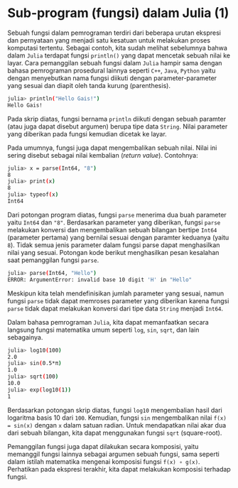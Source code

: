 # Sub-program (fungsi) dalam Julia (1)

Sebuah fungsi dalam pemrograman terdiri dari beberapa urutan ekspresi dan pernyataan yang menjadi satu kesatuan untuk melakukan proses komputasi tertentu. Sebagai contoh, kita sudah melihat sebelumnya bahwa dalam `Julia` terdapat fungsi `println()` yang dapat mencetak sebuah nilai ke layar. Cara pemanggilan sebuah fungsi dalam `Julia` hampir sama dengan bahasa pemrograman prosedural lainnya seperti `C++`, `Java`, `Python` yaitu dengan menyebutkan nama fungsi diikuti dengan parameter-parameter yang sesuai dan diapit oleh tanda kurung (parenthesis).

```bash
julia> println("Hello Gais!")
Hello Gais!
```

Pada skrip diatas, fungsi bernama `println` diikuti dengan sebuah paramter (atau juga dapat disebut argumen) berupa tipe data `String`. Nilai parameter yang diberikan pada fungsi kemudian dicetak ke layar.

Pada umumnya, fungsi juga dapat mengembalikan sebuah nilai. Nilai ini sering disebut sebagai nilai kembalian (*return value*). Contohnya:

```bash
julia> x = parse(Int64, "8")
8
julia> print(x)
8
julia> typeof(x)
Int64
```

Dari potongan program diatas, fungsi `parse` menerima dua buah parameter yaitu `Int64` dan `"8"`. Berdasarkan parameter yang diberikan, fungsi `parse` melakukan konversi dan mengembalikan sebuah bilangan bertipe `Int64` (parameter pertama) yang bernilai sesuai dengan paramter keduanya (yaitu `8`). Tidak semua jenis parameter dalam fungsi parse dapat menghasilkan nilai yang sesuai. Potongan kode berikut menghasilkan pesan kesalahan saat pemanggilan fungsi `parse`.

```bash
julia> parse(Int64, "Hello")
ERROR: ArgumentError: invalid base 10 digit 'H' in "Hello"
```

Meskipun kita telah mendefinisikan jumlah parameter yang sesuai, namun fungsi `parse` tidak dapat memroses parameter yang diberikan karena fungsi `parse` tidak dapat melakukan konversi dari tipe data `String` menjadi `Int64`.

Dalam bahasa pemrograman `Julia`, kita dapat memanfaatkan secara langsung fungsi matematika umum seperti `log`, `sin`, `sqrt`, dan lain sebagainya.

```bash
julia> log10(100)
2.0
julia> sin(0.5*π)
1.0
julia> sqrt(100)
10.0
julia> exp(log10(1))
1
```

Berdasarkan potongan skrip diatas, fungsi `log10` mengembalian hasil dari logaritma basis 10 dari `100`. Kemudian, fungsi `sin` mengembalikan nilai `f(x) = sin(x)` dengan `x` dalam satuan radian. Untuk mendapatkan nilai akar dua dari sebuah bilangan, kita dapat menggunakan fungsi `sqrt` (square-root).

Pemanggilan fungsi juga dapat dilakukan secara komposisi, yaitu memanggil fungsi lainnya sebagai argumen sebuah fungsi, sama seperti dalam istilah matematika mengenai komposisi fungsi `f(x) ∘ g(x)`. Perhatikan pada ekspresi terakhir, kita dapat melakukan komposisi terhadap fungsi.

